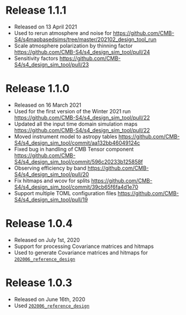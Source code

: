 Release 1.1.1
=============

* Released on 13 April 2021
* Used to rerun atmosphere and noise for <https://github.com/CMB-S4/s4mapbasedsims/tree/master/202102_design_tool_run>
* Scale atmosphere polarization by thinning factor <https://github.com/CMB-S4/s4_design_sim_tool/pull/24>
* Sensitivity factors <https://github.com/CMB-S4/s4_design_sim_tool/pull/23>

Release 1.1.0
=============

* Released on 16 March 2021
* Used for the first version of the Winter 2021 run <https://github.com/CMB-S4/s4_design_sim_tool/pull/22>
* Updated all the input time domain simulation maps <https://github.com/CMB-S4/s4_design_sim_tool/pull/22>
* Moved instrument model to astropy tables <https://github.com/CMB-S4/s4_design_sim_tool/commit/aa132bb46049124c>
* Fixed bug in handling of CMB Tensor component <https://github.com/CMB-S4/s4_design_sim_tool/commit/596c20233b125858f>
* Observing efficiency by band <https://github.com/CMB-S4/s4_design_sim_tool/pull/20>
* Fix hitmaps and wcov for splits <https://github.com/CMB-S4/s4_design_sim_tool/commit/39cb65f6fa4d1e70>
* Support multiple TOML configuration files <https://github.com/CMB-S4/s4_design_sim_tool/pull/19>

Release 1.0.4
=============

* Released on July 1st, 2020
* Support for processing Covariance matrices and hitmaps
* Used to generate Covariance matrices and hitmaps for [`202006_reference_design`](https://github.com/CMB-S4/s4mapbasedsims/tree/master/202006_reference_design)

Release 1.0.3
=============

* Released on June 16th, 2020
* Used [`202006_reference_design`](https://github.com/CMB-S4/s4mapbasedsims/tree/master/202006_reference_design)
